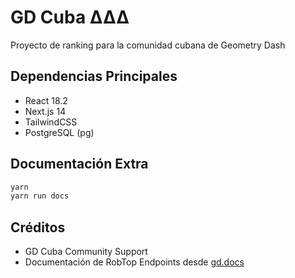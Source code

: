 # GD Cuba ΔΔΔ

Proyecto de ranking para la comunidad cubana de Geometry Dash

## Dependencias Principales

- React 18.2
- Next.js 14
- TailwindCSS
- PostgreSQL (pg)

## Documentación Extra

```bash
yarn
yarn run docs
```

## Créditos
- GD Cuba Community Support
- Documentación de RobTop Endpoints desde [gd.docs](https://github.com/gd-programming/gd.docs)